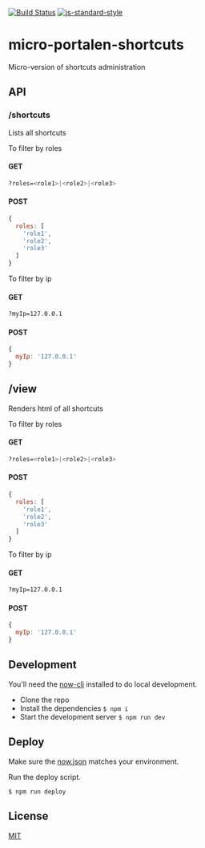 [![Build Status](https://travis-ci.org/telemark/micro-portalen-shortcuts.svg?branch=master)](https://travis-ci.org/telemark/micro-portalen-shortcuts)
[![js-standard-style](https://img.shields.io/badge/code%20style-standard-brightgreen.svg?style=flat)](https://github.com/feross/standard)

# micro-portalen-shortcuts

Micro-version of shortcuts administration

## API

### **/shortcuts**

Lists all shortcuts

To filter by roles

#### GET

```bash
?roles=<role1>|<role2>|<role3>
```

#### POST

```JavaScript
{
  roles: [
    'role1',
    'role2',
    'role3'
  ]
}
```

To filter by ip

#### GET

```bash
?myIp=127.0.0.1
```

#### POST

```JavaScript
{
  myIp: '127.0.0.1'
}
```

## /view

Renders html of all shortcuts

To filter by roles

#### GET

```bash
?roles=<role1>|<role2>|<role3>
```

#### POST

```JavaScript
{
  roles: [
    'role1',
    'role2',
    'role3'
  ]
}
```

To filter by ip

#### GET

```bash
?myIp=127.0.0.1
```

#### POST

```JavaScript
{
  myIp: '127.0.0.1'
}
```

## Development

You'll need the [now-cli](https://zeit.co/now) installed to do local development.

- Clone the repo
- Install the dependencies ```$ npm i```
- Start the development server ```$ npm run dev```

## Deploy

Make sure the [now.json](now.json) matches your environment.

Run the deploy script.

```$ npm run deploy```

## License
[MIT](LICENSE)